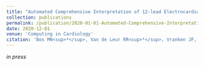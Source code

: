 ```yaml
---
title: "Automated Comprehensive Interpretation of 12-lead Electrocardiograms Using Pre-trained Exponentially Dilated Causal Convolutional Neural Networks"
collection: publications
permalink: /publication/2020-01-01-Automated-Comprehensive-Interpretation-of-12-lead-Electrocardiograms-Using-Pre-trained-Exponentially-Dilated-Causal-Convolutional-Neural-Networks
date: 2020-12-01
venue: 'Computing in Cardiology'
citation: 'Bos MN<sup>*</sup>, Van de Leur RR<sup>*</sup>, Vranken JF, Gupta DK, Van der Harst P, Doevendans PA, Van Es R. Automated Comprehensive Interpretation of 12-lead Electrocardiograms Using Pre-trained Exponentially Dilated Causal Convolutional Neural Networks. Comput Cardiol (2020). 2020;2–5.'
---
```

*in press*